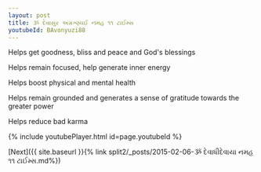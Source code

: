 ```yaml
---
layout: post
title: ૐ દેવાસુર અગ્રગ્ણ્યઈ નમહ ૧૧ ટાઈમ્સ
youtubeId: BAvonyuzi88
---
```

 
 
Helps get goodness, bliss and peace and God's blessings
 
Helps remain focused, help generate inner energy 
 
Helps boost physical and mental health 
 
Helps remain grounded and generates a sense of gratitude towards the greater power 
 
Helps reduce bad karma
 
 
 
 


{% include youtubePlayer.html id=page.youtubeId %}
 
[Next]({{ site.baseurl }}{% link  split2/_posts/2015-02-06-ૐ દેવાધીદેવાયા નમહ ૧૧ ટાઈમ્સ.md%})
 
